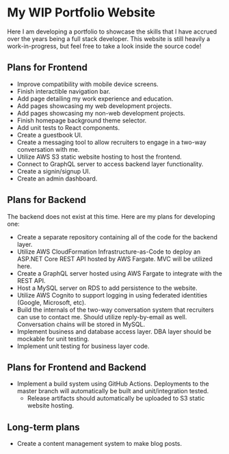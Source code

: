 # My WIP Portfolio Website

Here I am developing a portfolio to showcase the skills that I have accrued over the years being a full stack developer.
This website is still heavily a work-in-progress, but feel free to take a look inside the source code!

## Plans for Frontend
- Improve compatibility with mobile device screens.
- Finish interactible navigation bar.
- Add page detailing my work experience and education.
- Add pages showcasing my web development projects.
- Add pages showcasing my non-web development projects.
- Finish homepage background theme selector.
- Add unit tests to React components.
- Create a guestbook UI.
- Create a messaging tool to allow recruiters to engage in a two-way conversation with me.
- Utilize AWS S3 static website hosting to host the frontend.
- Connect to GraphQL server to access backend layer functionality.
- Create a signin/signup UI.
- Create an admin dashboard.

## Plans for Backend
The backend does not exist at this time. Here are my plans for developing one:
- Create a separate repository containing all of the code for the backend layer.
- Utilize AWS CloudFormation Infrastructure-as-Code to deploy an ASP.NET Core REST API hosted by AWS Fargate. MVC will be utilized here.
- Create a GraphQL server hosted using AWS Fargate to integrate with the REST API.
- Host a MySQL server on RDS to add persistence to the website.
- Utilize AWS Cognito to support logging in using federated identities (Google, Microsoft, etc).
- Build the internals of the two-way conversation system that recruiters can use to contact me. Should utilize reply-by-email as well. Conversation chains will be stored in MySQL.
- Implement business and database access layer. DBA layer should be mockable for unit testing.
- Implement unit testing for business layer code.

## Plans for Frontend and Backend
- Implement a build system using GitHub Actions. Deployments to the master branch will automatically be built and unit/integration tested.
  - Release artifacts should automatically be uploaded to S3 static website hosting.

## Long-term plans
- Create a content management system to make blog posts.

